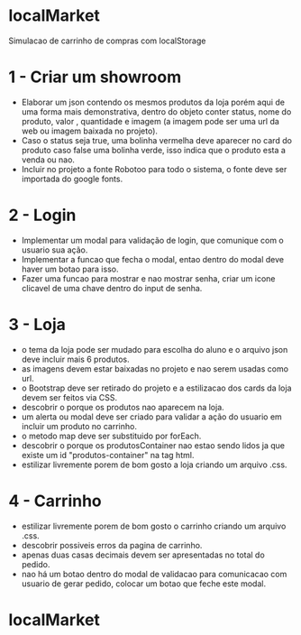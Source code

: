 # localMarket

Simulacao de carrinho de compras com localStorage

# 1 - Criar um showroom

- Elaborar um json contendo os mesmos produtos da loja porém aqui de uma forma mais demonstrativa, dentro do objeto conter status, nome do produto, valor , quantidade e imagem (a imagem pode ser uma url da web ou imagem baixada no projeto).
- Caso o status seja true, uma bolinha vermelha deve aparecer no card do produto caso false uma bolinha verde, isso indica que o produto esta a venda ou nao.
- Incluir no projeto a fonte Robotoo para todo o sistema, o fonte deve ser importada do google fonts.

# 2 - Login

- Implementar um modal para validação de login, que comunique com o usuario sua ação.
- Implementar a funcao que fecha o modal, entao dentro do modal deve haver um botao para isso.
- Fazer uma funcao para mostrar e nao mostrar senha, criar um icone clicavel de uma chave dentro do input de senha.

# 3 - Loja

- o tema da loja pode ser mudado para escolha do aluno e o arquivo json deve incluir mais 6 produtos.
- as imagens devem estar baixadas no projeto e nao serem usadas como url.
- o Bootstrap deve ser retirado do projeto e a estilizacao dos cards da loja devem ser feitos via CSS.
- descobrir o porque os produtos nao aparecem na loja.
- um alerta ou modal deve ser criado para validar a ação do usuario em incluir um produto no carrinho.
- o metodo map deve ser substituido por forEach.
- descobrir o porque os produtosContainer nao estao sendo lidos ja que existe um id "produtos-container" na tag html.
- estilizar livremente porem de bom gosto a loja criando um arquivo .css.

# 4 - Carrinho

- estilizar livremente porem de bom gosto o carrinho criando um arquivo .css.
- descobrir possiveis erros da pagina de carrinho.
- apenas duas casas decimais devem ser apresentadas no total do pedido.
- nao há um botao dentro do modal de validacao para comunicacao com usuario de gerar pedido, colocar um botao que feche este modal.

# localMarket